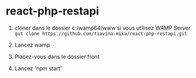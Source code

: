 # react-php-restapi

1. cloner dans le dossier c:/wamp64/www si vous utilisez WAMP Server
`git clone https://github.com/tiavina-mika/react-php-restapi.git`

2. Lancez wamp

3. Placez-vous dans le dossier front

4. Lancez 'npm start'
